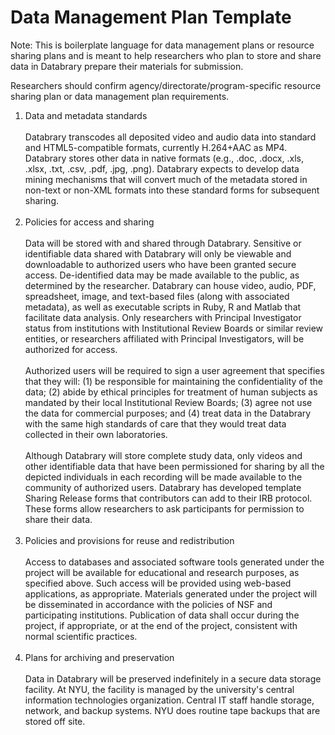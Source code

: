 # Data Management Plan Template 

Note: This is boilerplate language for data management plans or resource sharing plans and is meant to help researchers who plan to store and share data in Databrary prepare their materials for submission.

Researchers should confirm agency/directorate/program-specific resource sharing plan or data management plan requirements.

1. Data and metadata standards <br/> <br/>
Databrary transcodes all deposited video and audio data into standard and HTML5-compatible formats, currently H.264+AAC as MP4. Databrary stores other data in native formats (e.g., .doc, .docx, .xls, .xlsx, .txt, .csv, .pdf, .jpg, .png). Databrary expects to develop data mining mechanisms that will convert much of the metadata stored in non-text or non-XML formats into these standard forms for subsequent sharing.<br/> <br/>
1. Policies for access and sharing <br/> <br/>
Data will be stored with and shared through Databrary. Sensitive or identifiable data shared with Databrary will only be viewable and downloadable to authorized users who have been granted secure access. De-identified data may be made available to the public, as determined by the researcher. Databrary can house video, audio, PDF, spreadsheet, image, and text-based files (along with associated metadata), as well as executable scripts in Ruby, R and Matlab that facilitate data analysis. Only researchers with Principal Investigator status from institutions with Institutional Review Boards or similar review entities, or researchers affiliated with Principal Investigators, will be authorized for access. <br/> <br/>
Authorized users will be required to sign a user agreement that specifies that they will: (1) be responsible for maintaining the confidentiality of the data; (2) abide by ethical principles for treatment of human subjects as mandated by their local Institutional Review Boards; (3) agree not use the data for commercial purposes; and (4) treat data in the Databrary with the same high standards of care that they would treat data collected in their own laboratories.<br/> <br/>
Although Databrary will store complete study data, only videos and other identifiable data that have been permissioned for sharing by all the depicted individuals in each recording will be made available to the community of authorized users. Databrary has developed template Sharing Release forms that contributors can add to their IRB protocol. These forms allow researchers to ask participants for permission to share their data. <br/> <br/>
1. Policies and provisions for reuse and redistribution<br/> <br/>
Access to databases and associated software tools generated under the project will be available for educational and research purposes, as specified above. Such access will be provided using web-based applications, as appropriate. Materials generated under the project will be disseminated in accordance with the policies of NSF and participating institutions. Publication of data shall occur during the project, if appropriate, or at the end of the project, consistent with normal scientific practices.<br/> <br/>
1. Plans for archiving and preservation<br/> <br/>
Data in Databrary will be preserved indefinitely in a secure data storage facility. At NYU, the facility is managed by the university's central information technologies organization. Central IT staff handle storage, network, and backup systems. NYU does routine tape backups that are stored off site.

